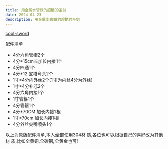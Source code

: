 ```yaml
---
title: 用金属水管做的超酷的圣剑
date: 2024-04-23
description: 用金属水管做的超酷的圣剑
---
```


[cool-sword](../../../public/images/cool-sword.jpg)

配件清单

- 4分六角管帽2个
- 4分\*15cm长加长内接1个
- 4分四通1个
- 4分\*12 宝塔弯头2个
- 1寸\*4分内外丝2个(1寸为内丝4分为外丝)
- 1寸\*4分补芯2个
- 4分六角内接1个
- 1寸管箍1个
- 4分管箍1个
- 4分\*70CM 加长内接1根
- 1寸\*70cm 加长内接1根
- 4分外丝尖嘴喷头1个

以上为原版配件清单,本人全部使用304材 质,各位也可以根据自己的喜好改为其他材 质,比如全黄铜,全碳钢,全黄金也可!
